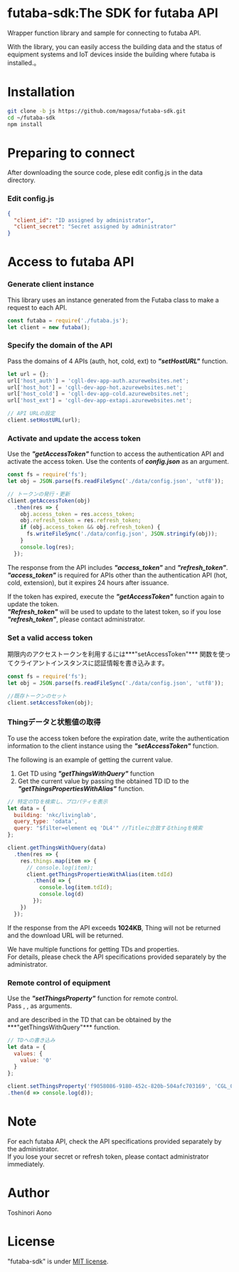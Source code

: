 # futaba-sdk:The SDK for futaba API

Wrapper function library and sample for connecting to futaba API.

With the library, you can easily access the building data and the status of equipment systems and IoT devices inside the building where futaba is installed.。

# Installation

```bash
git clone -b js https://github.com/magosa/futaba-sdk.git
cd ~/futaba-sdk
npm install
```

# Preparing to connect

After downloading the source code, plese edit config.js in the data directory.

### Edit config.js

```Javascript:config.json
{
  "client_id": "ID assigned by administrator",
  "client_secret": "Secret assigned by administrator"
}
```

# Access to futaba API

### Generate client instance

This library uses an instance generated from the Futaba class to make a request to each API.

```Javascript:futaba_hot_sample.js
const futaba = require('./futaba.js');
let client = new futaba();
```

### Specify the domain of the API

Pass the domains of 4 APIs (auth, hot, cold, ext)  to ***"setHostURL"*** function.

```Javascript:futaba_hot_sample.js
let url = {};
url['host_auth'] = 'cgll-dev-app-auth.azurewebsites.net';
url['host_hot'] = 'cgll-dev-app-hot.azurewebsites.net';
url['host_cold'] = 'cgll-dev-app-cold.azurewebsites.net';
url['host_ext'] = 'cgll-dev-app-extapi.azurewebsites.net';

// API URLの設定
client.setHostURL(url);
```

### Activate and update the access token

Use the ***"getAccessToken"*** function to access the authentication API and activate the access token.
Use the contents of ***config.json*** as an argument.

```Javascript:futaba_hot_sample.js
const fs = require('fs');
let obj = JSON.parse(fs.readFileSync('./data/config.json', 'utf8'));

// トークンの発行・更新
client.getAccessToken(obj)
  .then(res => {
    obj.access_token = res.access_token;
    obj.refresh_token = res.refresh_token;
    if (obj.access_token && obj.refresh_token) {
      fs.writeFileSync('./data/config.json', JSON.stringify(obj));
    }
    console.log(res);
  });
```

The response from the API includes ***"access_token"*** and ***"refresh_token"***.  
***"access_token"*** is required for APIs other than the authentication API (hot, cold, extension), but it expires 24 hours after issuance.

If the token has expired, execute the ***"getAccessToken"*** function again to update the token.  
***"Refresh_token"*** will be used to update to the latest token, so if you lose ***"refresh_token"***, please contact administrator.

### Set a valid access token

期限内のアクセストークンを利用するには***"setAccessToken"*** 関数を使ってクライアントインスタンスに認証情報を書き込みます。

```Javascript:futaba_hot_sample.js
const fs = require('fs');
let obj = JSON.parse(fs.readFileSync('./data/config.json', 'utf8'));

//既存トークンのセット
client.setAccessToken(obj);
```

### Thingデータと状態値の取得

To use the access token before the expiration date, write the authentication information to the client instance using the ***"setAccessToken"*** function.

The following is an example of getting the current value.

1. Get TD using ***"getThingsWithQuery"*** function
2. Get the current value by passing the obtained TD ID to the ***"getThingsPropertiesWithAlias"*** function.

```Javascript:futaba_hot_sample.js
// 特定のTDを検索し、プロパティを表示
let data = {
  building: 'nkc/livinglab',
  query_type: 'odata',
  query: "$filter=element eq 'DL4'" //Titleに合致するthingを検索
};

client.getThingsWithQuery(data)
  .then(res => {
    res.things.map(item => {
      // console.log(item);
      client.getThingsPropertiesWithAlias(item.tdId)
        .then(d => {
          console.log(item.tdId);
          console.log(d)
        });
    })
  });
```

If the response from the API exceeds **1024KB**, Thing will not be returned and the download URL will be returned.

We have multiple functions for getting TDs and properties.  
For details, please check the API specifications provided separately by the administrator.

### Remote control of equipment

Use the ***"setThingsProperty"*** function for remote control.  
Pass <TD ID>, <Device point ID>, <JSON object of data to be written> as arguments.  
<TD ID> and <Device point ID> are described in the TD that can be obtained by the ***"getThingsWithQuery"*** function.

```Javascript:futaba_hot_sample.js
// TDへの書き込み
let data = {
  values: {
    value: '0'
  }
};

client.setThingsProperty('f9058086-9180-452c-820b-504afc703169', 'CGL_000002', data)
.then(d => console.log(d));
```

# Note

For each futaba API, check the API specifications provided separately by the administrator.  
If you lose your secret or refresh token, please contact administrator immediately.

# Author

Toshinori Aono

# License

"futaba-sdk" is under [MIT license](https://en.wikipedia.org/wiki/MIT_License).
